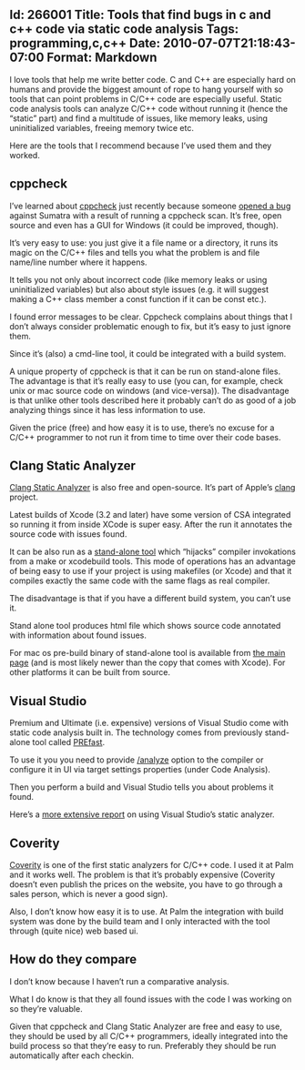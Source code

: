 Id: 266001
Title: Tools that find bugs in c and c++ code via static code analysis
Tags: programming,c,c++
Date: 2010-07-07T21:18:43-07:00
Format: Markdown
--------------
I love tools that help me write better code. C and C++ are especially
hard on humans and provide the biggest amount of rope to hang yourself
with so tools that can point problems in C/C++ code are especially
useful. Static code analysis tools can analyze C/C++ code without
running it (hence the “static” part) and find a multitude of issues,
like memory leaks, using uninitialized variables, freeing memory twice
etc.

Here are the tools that I recommend because I’ve used them and they
worked.

cppcheck
--------

I’ve learned about
[cppcheck](http://sourceforge.net/apps/mediawiki/cppcheck/index.php?title=Main_Page)
just recently because someone [opened a
bug](http://code.google.com/p/sumatrapdf/issues/detail?id=984) against
Sumatra with a result of running a cppcheck scan. It’s free, open source
and even has a GUI for Windows (it could be improved, though).

It’s very easy to use: you just give it a file name or a directory, it
runs its magic on the C/C++ files and tells you what the problem is and
file name/line number where it happens.

It tells you not only about incorrect code (like memory leaks or using
uninitialized variables) but also about style issues (e.g. it will
suggest making a C++ class member a const function if it can be const
etc.).

I found error messages to be clear. Cppcheck complains about things that
I don’t always consider problematic enough to fix, but it’s easy to just
ignore them.

Since it’s (also) a cmd-line tool, it could be integrated with a build
system.

A unique property of cppcheck is that it can be run on stand-alone
files. The advantage is that it’s really easy to use (you can, for
example, check unix or mac source code on windows (and vice-versa)). The
disadvantage is that unlike other tools described here it probably can’t
do as good of a job analyzing things since it has less information to
use.

Given the price (free) and how easy it is to use, there’s no excuse for
a C/C++ programmer to not run it from time to time over their code
bases.

Clang Static Analyzer
---------------------

[Clang Static Analyzer](http://clang-analyzer.llvm.org/) is also free
and open-source. It’s part of Apple’s [clang](http://clang.llvm.org/)
project.

Latest builds of Xcode (3.2 and later) have some version of CSA
integrated so running it from inside XCode is super easy. After the run
it annotates the source code with issues found.

It can be also run as a [stand-alone
tool](http://clang-analyzer.llvm.org/scan-build.html) which “hijacks”
compiler invokations from a make or xcodebuild tools. This mode of
operations has an advantage of being easy to use if your project is
using makefiles (or Xcode) and that it compiles exactly the same code
with the same flags as real compiler.

The disadvantage is that if you have a different build system, you can’t
use it.

Stand alone tool produces html file which shows source code annotated
with information about found issues.

For mac os pre-build binary of stand-alone tool is available from [the
main page](http://clang-analyzer.llvm.org/scan-build.html) (and is most
likely newer than the copy that comes with Xcode). For other platforms
it can be built from source.

Visual Studio
-------------

Premium and Ultimate (i.e. expensive) versions of Visual Studio come
with static code analysis built in. The technology comes from previously
stand-alone tool called
[PREfast](http://blogs.msdn.com/b/oldnewthing/archive/2010/06/15/10024931.aspx).

To use it you you need to provide
[/analyze](http://msdn.microsoft.com/en-us/library/ms173498.aspx) option
to the compiler or configure it in UI via target settings properties
(under Code Analysis).

Then you perform a build and Visual Studio tells you about problems it
found.

Here’s a [more extensive
report](http://www.cs.auckland.ac.nz/~pgut001/pubs/sal.html) on using
Visual Studio’s static analyzer.

Coverity
--------

[Coverity](http://www.coverity.com/products/static-analysis.html) is one
of the first static analyzers for C/C++ code. I used it at Palm and it
works well. The problem is that it’s probably expensive (Coverity
doesn’t even publish the prices on the website, you have to go through a
sales person, which is never a good sign).

Also, I don’t know how easy it is to use. At Palm the integration with
build system was done by the build team and I only interacted with the
tool through (quite nice) web based ui.

How do they compare
-------------------

I don’t know because I haven’t run a comparative analysis.

What I do know is that they all found issues with the code I was working
on so they’re valuable.

Given that cppcheck and Clang Static Analyzer are free and easy to use,
they should be used by all C/C++ programmers, ideally integrated into
the build process so that they’re easy to run. Preferably they should be
run automatically after each checkin.
